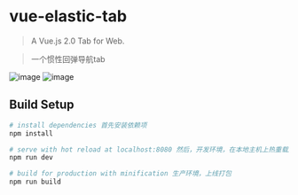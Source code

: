 # vue-elastic-tab

> A Vue.js 2.0 Tab for Web.

> 一个惯性回弹导航tab

![image](https://github.com/webFirstDog/vue-elastic-tab/blob/master/src/assets/tupianfaguang.gif)
![image](https://github.com/webFirstDog/vue-elastic-tab/blob/master/src/assets/tupianfaguang1.gif)
## Build Setup

``` bash
# install dependencies 首先安装依赖项
npm install

# serve with hot reload at localhost:8080 然后，开发环境，在本地主机上热重载服务:8080
npm run dev

# build for production with minification 生产环境，上线打包
npm run build
```
